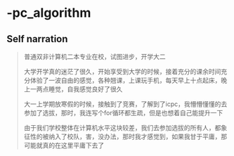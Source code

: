 # -pc_algorithm
## Self narration

> 普通双非计算机二本专业在校，试图进步，开学大二
> 
> 大学开学真的迷茫了很久，开始享受到大学的时候，接着充分的课余时间充分体验了一波自由的感觉，各种翘课，上课玩手机，每天早上十点起床，晚上一两点睡觉，自我感觉良好了很久
> 
> 大一上学期放寒假的时候，接触到了竞赛，了解到了icpc，我懵懵懂懂的去参加了选拔，那时，我连写个for循环都生疏，但是也想着自己能提升一下
> 
> 由于我们学校整体在计算机水平这块较差，我们去参加选拔的所有人，都象征性的被纳入了校队，害，没办法，那时我才感觉到，如果我甘于平庸，那可能就真的在这里平庸下去了

